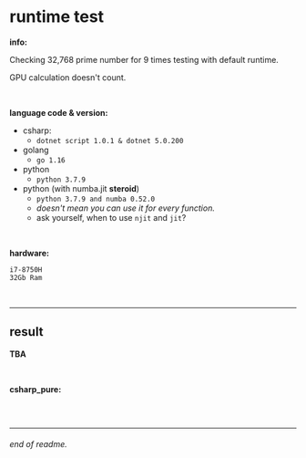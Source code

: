 # runtime test

__info:__

Checking 32,768 prime number for 9 times testing with default runtime.

GPU calculation doesn't count.

<br>

__language code & version:__
- csharp:
    - `dotnet script 1.0.1 & dotnet 5.0.200`
- golang
    - `go 1.16`
- python
    - `python 3.7.9`
- python (with numba.jit __steroid__)
    - `python 3.7.9 and numba 0.52.0`
    - *doesn't mean you can use it for every function.*
    - ask yourself, when to use `njit` and `jit`?

<br>

__hardware:__

```
i7-8750H
32Gb Ram
```

<br>

___

## result

__TBA__

<br>

__csharp_pure:__
```
```

<br>

___

###### end of readme.
